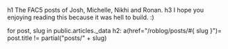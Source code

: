 h1 The FAC5 posts of Josh, Michelle, Nikhi and Ronan.
h3 I hope you enjoying reading this because it was hell to build. :)

for post, slug in public.articles._data
  h2: a(href="/roblog/posts/#{ slug }")= post.title
  != partial("posts/" + slug)
